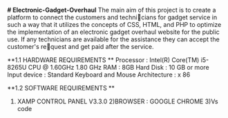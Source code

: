 **# Electronic-Gadget-Overhaul**
The main aim of this project is to create a platform to connect the customers and technicians for gadget service in such a way that it utilizes the concepts of CSS, HTML, and PHP to optimize the implementation of an electronic gadget overhaul website for the public 
use. If any technicians are available for the assistance they can accept the customer's request and get paid after the service.

**1.1 HARDWARE REQUIREMENTS **
Processor : Intel(R) Core(TM) i5-8265U CPU @ 1.60GHz 1.80 GHz 
RAM : 8GB 
Hard Disk : 10 GB or more 
Input device : Standard Keyboard and Mouse 
Architecture : x 86

**1.2 SOFTWARE REQUIREMENTS **
1) XAMP CONTROL PANEL V3.3.0
2)BROWSER : GOOGLE CHROME
3)Vs code 
